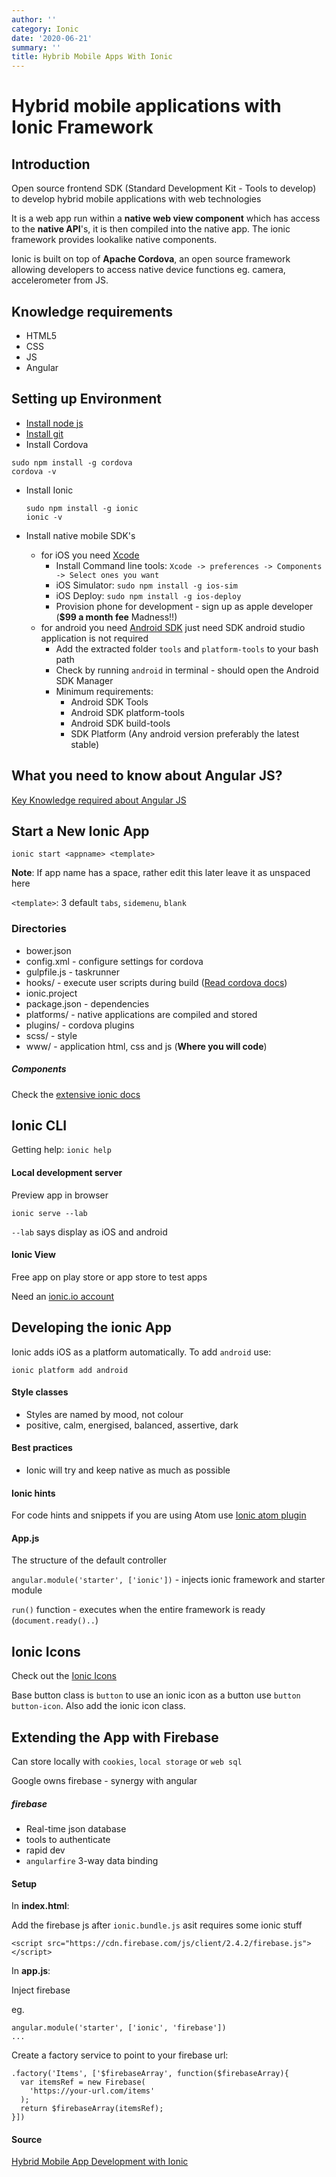 ```yaml
---
author: ''
category: Ionic
date: '2020-06-21'
summary: ''
title: Hybrib Mobile Apps With Ionic
---
```

# Hybrid mobile applications with Ionic Framework

## Introduction

Open source frontend SDK (Standard Development Kit - Tools to develop) to develop hybrid mobile applications with web technologies

It is a web app run within a **native web view component** which has access to the **native API**'s, it is then compiled into the native app. The ionic framework provides lookalike native components.

Ionic is built on top of **Apache Cordova**, an open source framework allowing developers to access native device functions eg. camera, accelerometer from JS.

## Knowledge requirements

- HTML5
- CSS
- JS
- Angular

## Setting up Environment

- [Install node js](https://nodejs.org/en/download/)
- [Install git](https://git-scm.com/)
- Install Cordova

```
sudo npm install -g cordova
cordova -v
```

- Install Ionic

  ```
  sudo npm install -g ionic
  ionic -v
  ```

- Install native mobile SDK's
  - for iOS you need [Xcode](https://developer.apple.com/xcode/)
    - Install Command line tools: `Xcode -> preferences -> Components -> Select ones you want`
    - iOS Simulator: `sudo npm install -g ios-sim`
    - iOS Deploy: `sudo npm install -g ios-deploy`
    - Provision phone for development - sign up as apple developer (**$99 a month fee** Madness!!)
  - for android you need [Android SDK](http://developer.android.com/sdk/index.html) just need SDK android studio application is not required
    - Add the extracted folder `tools` and `platform-tools` to your bash path
    - Check by running `android` in terminal - should open the Android SDK Manager
    - Minimum requirements:
      - Android SDK Tools
      - Android SDK platform-tools
      - Android SDK build-tools
      - SDK Platform (Any android version preferably the latest stable)

## What you need to know about Angular JS?

[Key Knowledge required about Angular JS](https://doolan.pw/key-knowledge-angular-js)

## Start a New Ionic App

`ionic start <appname> <template>`

**Note**: If app name has a space, rather edit this later leave it as unspaced here

`<template>`: 3 default `tabs`, `sidemenu`, `blank`

### Directories

- bower.json
- config.xml - configure settings for cordova
- gulpfile.js - taskrunner
- hooks/ - execute user scripts during build ([Read cordova docs](https://cordova.apache.org/docs/en/5.0.0/))
- ionic.project
- package.json - dependencies
- platforms/ - native applications are compiled and stored
- plugins/ - cordova plugins
- scss/ - style
- www/ - application html, css and js (**Where you will code**)

##### Components

Check the [extensive ionic docs](http://ionicframework.com/docs/)

## Ionic CLI

Getting help: `ionic help`

#### Local development server

Preview app in browser

`ionic serve --lab`

`--lab` says display as iOS and android

#### Ionic View

Free app on play store or app store to test apps

Need an [ionic.io account](https://apps.ionic.io)

## Developing the ionic App

Ionic adds iOS as a platform automatically. To add `android` use:

```
ionic platform add android
```

#### Style classes

- Styles are named by mood, not colour
- positive, calm, energised, balanced, assertive, dark

#### Best practices

- Ionic will try and keep native as much as possible

#### Ionic hints

For code hints and snippets if you are using Atom use [Ionic atom plugin](https://github.com/imsingh/ionic-atom-plugin)

#### App.js

The structure of the default controller

`angular.module('starter', ['ionic'])` - injects ionic framework and starter module

`run()` function - executes when the entire framework is ready (`document.ready()..`)

## Ionic Icons

Check out the [Ionic Icons](http://ionicons.com/)

Base button class is `button` to use an ionic icon as a button use `button button-icon`. Also add the ionic icon class.

## Extending the App with Firebase

Can store locally with `cookies`, `local storage` or `web sql`

Google owns firebase - synergy with angular

##### firebase

- Real-time json database
- tools to authenticate
- rapid dev
- `angularfire` 3-way data binding

#### Setup

In **index.html**:

Add the firebase js after `ionic.bundle.js` asit requires some ionic stuff

```
<script src="https://cdn.firebase.com/js/client/2.4.2/firebase.js"></script>
```

In **app.js**:

Inject firebase

eg.

```
angular.module('starter', ['ionic', 'firebase'])
...
```

Create a factory service to point to your firebase url:

```
.factory('Items', ['$firebaseArray', function($firebaseArray){
  var itemsRef = new Firebase(
    'https://your-url.com/items'
  );
  return $firebaseArray(itemsRef);
}])
```


#### Source

[Hybrid Mobile App Development with Ionic](http://shop.oreilly.com/product/0636920046141.do)
